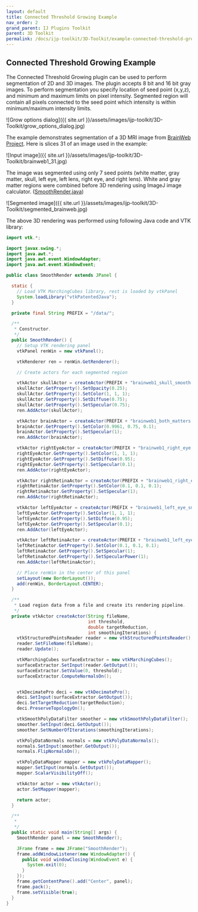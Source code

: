 ```yaml
---
layout: default
title: Connected Threshold Growing Example
nav_order: 2
grand_parent: IJ Plugins Toolkit
parent: 3D Toolkit
permalink: /docs/ijp-toolkit/3D-Toolkit/example-connected-threshold-growing
---
```


## Connected Threshold Growing Example


The Connected Threshold Growing plugin can be used to perform
    segmentation of 2D and 3D images. The plugin accepts 8 bit and 16 bit gray
    images. To perform segmentation you specify location of seed point (x,y,z),
    and minimum and maximum limits on pixel intensity. Segmented region will
    contain all pixels connected to the seed point which intensity is within
    minimum/maximum intensity limits.</p>

![Grow options dialog]({{ site.url }}/assets/images/ijp-toolkit/3D-Toolkit/grow_options_dialog.jpg)

The example demonstrates segmentation of a 3D MRI image from
    <a href="http://www.bic.mni.mcgill.ca/brainweb/">BrainWeb Project</a>.
    Here is slices 31 of an image used in the example:

![Input image]({{ site.url }}/assets/images/ijp-toolkit/3D-Toolkit/brainweb1_31.jpg)

The image was segmented using only 7 seed points (white matter, gray
    matter, skull, left eye, left lens, right eye, and right lens). White and
    gray matter regions were combined before 3D rendering using ImageJ image
    calculator. 
    (<a href="SmoothRender.java.html">SmoothRender.java</a>)

![Segmented image]({{ site.url }}/assets/images/ijp-toolkit/3D-Toolkit/segmented_brainweb.jpg)

The above 3D rendering was performed using following Java code and VTK library: 

```java
import vtk.*;

import javax.swing.*;
import java.awt.*;
import java.awt.event.WindowAdapter;
import java.awt.event.WindowEvent;

public class SmoothRender extends JPanel {

  static {
    // Load VTK MarchingCubes library, rest is loaded by vtkPanel
    System.loadLibrary("vtkPatentedJava");
  }

  private final String PREFIX = "/data/";

  /**
   * Constructor.
   */
  public SmoothRender() {
    // Setup VTK rendering panel
    vtkPanel renWin = new vtkPanel();

    vtkRenderer ren = renWin.GetRenderer();

    // Create actors for each segmented region

    vtkActor skullActor = createActor(PREFIX + "brainweb1_skull_smooth.vtk", 127, 0.5, 500);
    skullActor.GetProperty().SetOpacity(0.25);
    skullActor.GetProperty().SetColor(1, 1, 1);
    skullActor.GetProperty().SetDiffuse(0.75);
    skullActor.GetProperty().SetSpecular(0.75);
    ren.AddActor(skullActor);

    vtkActor brainActor = createActor(PREFIX + "brainweb1_both_matters.vtk", 127, 0.5, 500);
    brainActor.GetProperty().SetColor(0.9961, 0.75, 0.1);
    brainActor.GetProperty().SetSpecular(1);
    ren.AddActor(brainActor);

    vtkActor rightEyeActor = createActor(PREFIX + "brainweb1_right_eye.vtk", 127, 0.5, 500);
    rightEyeActor.GetProperty().SetColor(1, 1, 1);
    rightEyeActor.GetProperty().SetDiffuse(0.95);
    rightEyeActor.GetProperty().SetSpecular(0.1);
    ren.AddActor(rightEyeActor);

    vtkActor rightRetinaActor = createActor(PREFIX + "brainweb1_right_eye_lens.vtk", 127, 0.10, 100);
    rightRetinaActor.GetProperty().SetColor(0.1, 0.1, 0.1);
    rightRetinaActor.GetProperty().SetSpecular(1);
    ren.AddActor(rightRetinaActor);

    vtkActor leftEyeActor = createActor(PREFIX + "brainweb1_left_eye_smooth.vtk", 127, 0.5, 500);
    leftEyeActor.GetProperty().SetColor(1, 1, 1);
    leftEyeActor.GetProperty().SetDiffuse(0.95);
    leftEyeActor.GetProperty().SetSpecular(0.1);
    ren.AddActor(leftEyeActor);

    vtkActor leftRetinaActor = createActor(PREFIX + "brainweb1_left_eye_lens.vtk", 127, 0.10, 100);
    leftRetinaActor.GetProperty().SetColor(0.1, 0.1, 0.1);
    leftRetinaActor.GetProperty().SetSpecular(1);
    leftRetinaActor.GetProperty().SetSpecularPower(1);
    ren.AddActor(leftRetinaActor);

    // Place renWin in the center of this panel
    setLayout(new BorderLayout());
    add(renWin, BorderLayout.CENTER);
  }

  /**
   * Load region data from a file and create its rendering pipeline.
   */
  private vtkActor createActor(String fileName,
                               int threshold,
                               double targetReduction,
                               int smoothingIterations) {
    vtkStructuredPointsReader reader = new vtkStructuredPointsReader();
    reader.SetFileName(fileName);
    reader.Update();

    vtkMarchingCubes surfaceExtractor = new vtkMarchingCubes();
    surfaceExtractor.SetInput(reader.GetOutput());
    surfaceExtractor.SetValue(0, threshold);
    surfaceExtractor.ComputeNormalsOn();


    vtkDecimatePro deci = new vtkDecimatePro();
    deci.SetInput(surfaceExtractor.GetOutput());
    deci.SetTargetReduction(targetReduction);
    deci.PreserveTopologyOn();

    vtkSmoothPolyDataFilter smoother = new vtkSmoothPolyDataFilter();
    smoother.SetInput(deci.GetOutput());
    smoother.SetNumberOfIterations(smoothingIterations);

    vtkPolyDataNormals normals = new vtkPolyDataNormals();
    normals.SetInput(smoother.GetOutput());
    normals.FlipNormalsOn();

    vtkPolyDataMapper mapper = new vtkPolyDataMapper();
    mapper.SetInput(normals.GetOutput());
    mapper.ScalarVisibilityOff();

    vtkActor actor = new vtkActor();
    actor.SetMapper(mapper);

    return actor;
  }

  /**
   * 
   */
  public static void main(String[] args) {
    SmoothRender panel = new SmoothRender();

    JFrame frame = new JFrame("SmoothRender");
    frame.addWindowListener(new WindowAdapter() {
      public void windowClosing(WindowEvent e) {
        System.exit(0);
      }
    });
    frame.getContentPane().add("Center", panel);
    frame.pack();
    frame.setVisible(true);
  }
}
```


